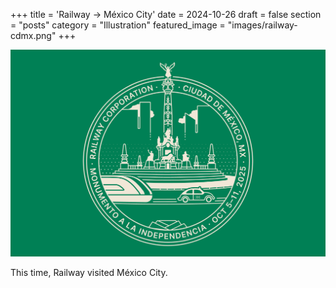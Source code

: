 +++
title = 'Railway → México City'
date = 2024-10-26
draft = false
section = "posts"
category = "Illustration"
featured_image = "images/railway-cdmx.png"
+++

![image Railway visits CDMX](images/railway-cdmx.png)

This time, Railway visited México City.
